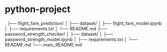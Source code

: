 # python-project
.
├── flight_fare_prediction/
│   ├── dataset/
│   ├── flight_fare_model.ipynb
│   ├── requirements.txt
│   └── README.md
├── password_strength_checker/
│   ├── dataset/
│   ├── password_strength_model.ipynb
│   ├── requirements.txt
│   └── README.md
└── main_README.md 
